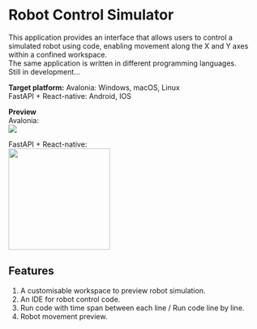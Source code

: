 # Robot Control Simulator
This application provides an interface that allows users to control a simulated robot using code, enabling movement along the X and Y axes within a confined workspace.  
The same application is written in different programming languages.  
Still in development...

**Target platform:** 
Avalonia: Windows, macOS, Linux  
FastAPI + React-native: Android, IOS

**Preview**  
Avalonia:  
<img src="https://github.com/user-attachments/assets/0f669a13-7ff5-4dc6-8b15-270652fb2f6e">  

FastAPI + React-native:  
<img src="https://github.com/user-attachments/assets/876a0a95-39a1-480e-b885-11f1423c5571" width="200">

## Features
1. A customisable workspace to preview robot simulation.
2. An IDE for robot control code.
3. Run code with time span between each line / Run code line by line.
4. Robot movement preview.


